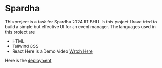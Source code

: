 # Spardha

This project is a task for Spardha 2024 IIT BHU.
In this project I have tried to build a simple but effective UI for an event manager.
The languages used in this project are 
- HTML
- Tailwind CSS
- React
 Here is a Demo Video [Watch Here](https://youtu.be/1mS2Iwl0Sr8)


Here is the [deployment](https://spardha-indol.vercel.app/)
